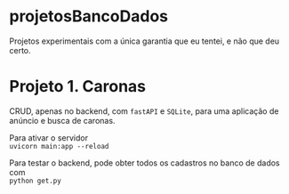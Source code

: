 # projetosBancoDados
Projetos experimentais com a única garantia que eu tentei, e não que deu certo.

# Projeto 1. Caronas
CRUD, apenas no backend, com `fastAPI` e `SQLite`, para uma aplicação de anúncio e busca de caronas.

Para ativar o servidor  
`uvicorn main:app --reload`

Para testar o backend, pode obter todos os cadastros no banco de dados com  
`python get.py`
